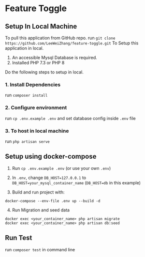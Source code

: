 # Feature Toggle

## Setup In Local Machine
To pull this application from GitHub repo.
run ```git clone https://github.com/LeeWeiZhang/feature-toggle.git```
To Setup this application in local.
1. An accessible Mysql Database is required.
2. Installed PHP 7.3 or PHP 8

Do the following steps to setup in local.

### 1. Install Dependencies
run ```composer install```

### 2. Configure environment
run `cp .env.example .env` and set database config inside `.env` file 

### 3. To host in local machine
run `php artisan serve`

## Setup using docker-compose
1. Run `cp .env.example .env` (or use your own `.env`)

2. In `.env`, change `DB_HOST=127.0.0.1` to `DB_HOST=your_mysql_container_name` (`DB_HOST=db` in this example)

3. Build and run project with:
```
docker-compose --env-file .env up --build -d
```
4. Run Migration and seed data
```
docker exec <your_container_name> php artisan migrate
docker exec <your_container_name> php artisan db:seed
```
## Run Test
run `composer test` in command line
